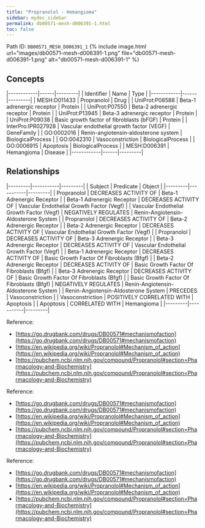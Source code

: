 ```yaml
---
title: "Propranolol - Hemangioma"
sidebar: mydoc_sidebar
permalink: db00571-mesh-d006391-1.html
toc: false 
---
```



Path ID: `DB00571_MESH_D006391_1`
{% include image.html url="images/db00571-mesh-d006391-1.png" file="db00571-mesh-d006391-1.png" alt="db00571-mesh-d006391-1" %}

## Concepts

|------------|------|---------|
| Identifier | Name | Type    |
|------------|------|---------|
| MESH:D011433 | Propranolol | Drug |
| UniProt:P08588 | Beta-1 adrenergic receptor | Protein |
| UniProt:P07550 | Beta-2 adrenergic receptor | Protein |
| UniProt:P13945 | Beta-3 adrenergic receptor | Protein |
| UniProt:P09038 | Basic growth factor of fibroblasts (bFGF) | Protein |
| InterPro:IPR027928 | Vascular endothelial growth factor (VEGF) | GeneFamily |
| GO:0002016 | Renin-angiotensin-aldosterone system | BiologicalProcess |
| GO:0042310 | Vasoconstriction | BiologicalProcess |
| GO:0006915 | Apoptosis | BiologicalProcess |
| MESH:D006391 | Hemangioma | Disease |
|------------|------|---------|

## Relationships

|---------|-----------|---------|
| Subject | Predicate | Object  |
|---------|-----------|---------|
| Propranolol | DECREASES ACTIVITY OF | Beta-1 Adrenergic Receptor |
| Beta-1 Adrenergic Receptor | DECREASES ACTIVITY OF | Vascular Endothelial Growth Factor (Vegf) |
| Vascular Endothelial Growth Factor (Vegf) | NEGATIVELY REGULATES | Renin-Angiotensin-Aldosterone System |
| Propranolol | DECREASES ACTIVITY OF | Beta-2 Adrenergic Receptor |
| Beta-2 Adrenergic Receptor | DECREASES ACTIVITY OF | Vascular Endothelial Growth Factor (Vegf) |
| Propranolol | DECREASES ACTIVITY OF | Beta-3 Adrenergic Receptor |
| Beta-3 Adrenergic Receptor | DECREASES ACTIVITY OF | Vascular Endothelial Growth Factor (Vegf) |
| Beta-1 Adrenergic Receptor | DECREASES ACTIVITY OF | Basic Growth Factor Of Fibroblasts (Bfgf) |
| Beta-2 Adrenergic Receptor | DECREASES ACTIVITY OF | Basic Growth Factor Of Fibroblasts (Bfgf) |
| Beta-3 Adrenergic Receptor | DECREASES ACTIVITY OF | Basic Growth Factor Of Fibroblasts (Bfgf) |
| Basic Growth Factor Of Fibroblasts (Bfgf) | NEGATIVELY REGULATES | Renin-Angiotensin-Aldosterone System |
| Renin-Angiotensin-Aldosterone System | PRECEDES | Vasoconstriction |
| Vasoconstriction | POSITIVELY CORRELATED WITH | Apoptosis |
| Apoptosis | CORRELATED WITH | Hemangioma |
|---------|-----------|---------|

Reference: 
  - [https://go.drugbank.com/drugs/DB00571#mechanismofaction](https://go.drugbank.com/drugs/DB00571#mechanismofaction)
  - [https://en.wikipedia.org/wiki/Propranolol#Mechanism_of_action](https://en.wikipedia.org/wiki/Propranolol#Mechanism_of_action)
  - [https://pubchem.ncbi.nlm.nih.gov/compound/Propranolol#section=Pharmacology-and-Biochemistry](https://pubchem.ncbi.nlm.nih.gov/compound/Propranolol#section=Pharmacology-and-Biochemistry)

Reference: 
  - [https://go.drugbank.com/drugs/DB00571#mechanismofaction](https://go.drugbank.com/drugs/DB00571#mechanismofaction)
  - [https://en.wikipedia.org/wiki/Propranolol#Mechanism_of_action](https://en.wikipedia.org/wiki/Propranolol#Mechanism_of_action)
  - [https://pubchem.ncbi.nlm.nih.gov/compound/Propranolol#section=Pharmacology-and-Biochemistry](https://pubchem.ncbi.nlm.nih.gov/compound/Propranolol#section=Pharmacology-and-Biochemistry)

Reference: 
  - [https://go.drugbank.com/drugs/DB00571#mechanismofaction](https://go.drugbank.com/drugs/DB00571#mechanismofaction)
  - [https://en.wikipedia.org/wiki/Propranolol#Mechanism_of_action](https://en.wikipedia.org/wiki/Propranolol#Mechanism_of_action)
  - [https://pubchem.ncbi.nlm.nih.gov/compound/Propranolol#section=Pharmacology-and-Biochemistry](https://pubchem.ncbi.nlm.nih.gov/compound/Propranolol#section=Pharmacology-and-Biochemistry)
